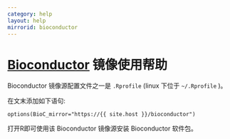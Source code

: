 ```yaml
---
category: help
layout: help
mirrorid: bioconductor
---
```


[Bioconductor](https://www.bioconductor.org) 镜像使用帮助
===================

Bioconductor 镜像源配置文件之一是 `.Rprofile` (linux 下位于 `~/.Rprofile` )。


在文末添加如下语句:

```
options(BioC_mirror="https://{{ site.host }}/bioconductor")
```

打开R即可使用该 Bioconductor 镜像源安装 Bioconductor 软件包。
